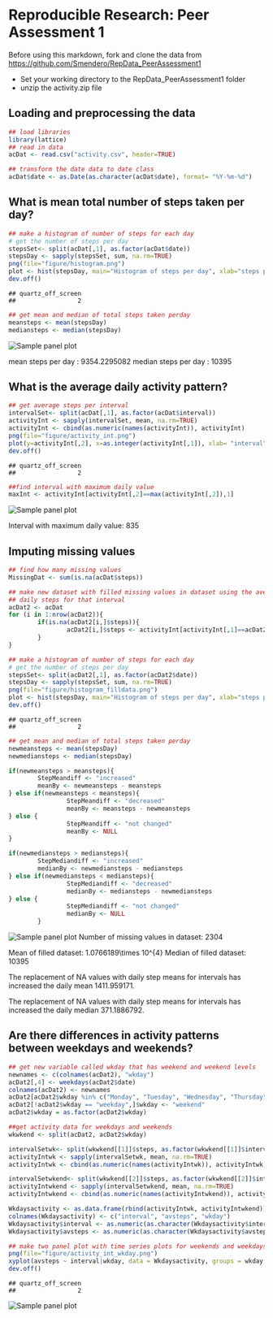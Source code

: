 # Reproducible Research: Peer Assessment 1
Before using this markdown, fork and clone the data from https://github.com/Smendero/RepData_PeerAssessment1
- Set your working directory to the RepData_PeerAssessment1 folder
- unzip the activity.zip file

## Loading and preprocessing the data


```r
## load libraries
library(lattice)
## read in data
acDat <- read.csv("activity.csv", header=TRUE)

## transform the date data to date class
acDat$date <- as.Date(as.character(acDat$date), format= "%Y-%m-%d")
```


## What is mean total number of steps taken per day?

```r
## make a histogram of number of steps for each day
# get the number of steps per day
stepsSet<- split(acDat[,1], as.factor(acDat$date))
stepsDay <- sapply(stepsSet, sum, na.rm=TRUE)
png(file="figure/histogram.png")
plot <- hist(stepsDay, main="Histogram of steps per day", xlab="steps per day")
dev.off()
```

```
## quartz_off_screen 
##                 2
```

```r
## get mean and median of total steps taken perday
meansteps <- mean(stepsDay)
mediansteps <- median(stepsDay)
```
![Sample panel plot](figure/histogram.png)

mean steps per day : 9354.2295082
median steps per day : 10395

## What is the average daily activity pattern?


```r
## get average steps per interval
intervalSet<- split(acDat[,1], as.factor(acDat$interval))
activityInt <- sapply(intervalSet, mean, na.rm=TRUE)
activityInt <- cbind(as.numeric(names(activityInt)), activityInt)
png(file="figure/activity_int.png")
plot(y=activityInt[,2], x=as.integer(activityInt[,1]), xlab= "interval", ylab= "average daily steps", main="Average daily pattern",  type="l")
dev.off()
```

```
## quartz_off_screen 
##                 2
```

```r
##find interval with maximum daily value
maxInt <- activityInt[activityInt[,2]==max(activityInt[,2]),1]
```
![Sample panel plot](figure/activity_int.png)

Interval with maximum daily value: 835

## Imputing missing values


```r
## find how many missing values
MissingDat <- sum(is.na(acDat$steps))

## make new dataset with filled missing values in dataset using the average
## daily steps for that interval
acDat2 <- acDat
for (i in 1:nrow(acDat2)){
        if(is.na(acDat2[i,]$steps)){
                acDat2[i,]$steps <- activityInt[activityInt[,1]==acDat2[i,]$interval,2]
        }
}

## make a histogram of number of steps for each day
# get the number of steps per day
stepsSet<- split(acDat2[,1], as.factor(acDat2$date))
stepsDay <- sapply(stepsSet, sum, na.rm=TRUE)
png(file="figure/histogram_filldata.png")
plot <- hist(stepsDay, main="Histogram of steps per day", xlab="steps per day")
dev.off()
```

```
## quartz_off_screen 
##                 2
```

```r
## get mean and median of total steps taken perday
newmeansteps <- mean(stepsDay)
newmediansteps <- median(stepsDay)

if(newmeansteps > meansteps){
        StepMeandiff <- "increased"
        meanBy <- newmeansteps - meansteps
} else if(newmeansteps < meansteps){
                StepMeandiff <- "decreased"
                meanBy <- meansteps - newmeansteps
} else {
                StepMeandiff <- "not changed"
                meanBy <- NULL
}

if(newmediansteps > mediansteps){
        StepMediandiff <- "increased"
        medianBy <- newmediansteps - mediansteps
} else if(newmediansteps < mediansteps){
                StepMediandiff <- "decreased"
                medianBy <- mediansteps - newmediansteps
} else {
                StepMediandiff <- "not changed"
                medianBy <- NULL
        }
```
![Sample panel plot](figure/histogram_filldata.png)
Number of missing values in dataset: 2304

Mean of filled dataset: 1.0766189\times 10^{4}
Median of filled dataset: 10395

The replacement of NA values with daily step means for intervals has increased the daily mean 1411.959171.

The replacement of NA values with daily step means for intervals has increased the daily median 371.1886792.

## Are there differences in activity patterns between weekdays and weekends?


```r
## get new variable called wkday that has weekend and weekend levels
newnames <- c(colnames(acDat2), "wkday")
acDat2[,4] <- weekdays(acDat2$date)
colnames(acDat2) <- newnames
acDat2[acDat2$wkday %in% c("Monday", "Tuesday", "Wednesday", "Thursday", "Friday"),]$wkday <- "weekday"
acDat2[!acDat2$wkday == "weekday",]$wkday <- "weekend"
acDat2$wkday = as.factor(acDat2$wkday)

##get activity data for weekdays and weekends
wkwkend <- split(acDat2, acDat2$wkday)

intervalSetwk<- split(wkwkend[[1]]$steps, as.factor(wkwkend[[1]]$interval))
activityIntwk <- sapply(intervalSetwk, mean, na.rm=TRUE)
activityIntwk <- cbind(as.numeric(names(activityIntwk)), activityIntwk, "weekday")

intervalSetwkend<- split(wkwkend[[2]]$steps, as.factor(wkwkend[[2]]$interval))
activityIntwkend <- sapply(intervalSetwkend, mean, na.rm=TRUE)
activityIntwkend <- cbind(as.numeric(names(activityIntwkend)), activityIntwkend, "weekend")

Wkdaysactivity <- as.data.frame(rbind(activityIntwk, activityIntwkend))
colnames(Wkdaysactivity) <- c("interval", "avsteps", "wkday")
Wkdaysactivity$interval <- as.numeric(as.character(Wkdaysactivity$interval))
Wkdaysactivity$avsteps <- as.numeric(as.character(Wkdaysactivity$avsteps))

## make two panel plot with time series plots for weekends and weekdays
png(file="figure/activity_int_wkday.png")
xyplot(avsteps ~ interval|wkday, data = Wkdaysactivity, groups = wkday, xlab = "interval", ylab = "Number of steps", type="l", layout = c(1,2), col="blue")
dev.off()
```

```
## quartz_off_screen 
##                 2
```

![Sample panel plot](figure/activity_int_wkday.png)

